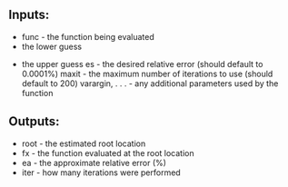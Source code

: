 ## Inputs:
* func - the function being evaluated
 * the lower guess
 - the upper guess
es - the desired relative error (should default to 0.0001%)
maxit - the maximum number of iterations to use (should default to 200)
varargin, . . . - any additional parameters used by the function
## Outputs:
* root - the estimated root location
* fx - the function evaluated at the root location
* ea - the approximate relative error (%)
* iter - how many iterations were performed
